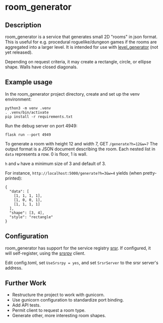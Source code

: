 # room_generator
## Description
room_generator is a service that generates small 2D "rooms" in json format.
This is useful for e.g. procedural roguelike/dungeon games if the rooms are aggregated into a larger level.
It is intended for use with [level_generator](https://github.com/ifIMust/level_generator) (not yet released).

Depending on request criteria, it may create a rectangle, circle, or ellipse shape.
Walls have closed diagonals.

## Example usage
In the room_generator project directory, create and set up the venv environment:
```
python3 -m venv .venv
. .venv/bin/activate
pip install -r requirements.txt
```

Run the debug server on port 4949:
```
flask run --port 4949
```

To generate a room with height 12 and width 7, GET `/generate?h=12&w=7`
The output format is a JSON document describing the room. Each nested list in `data` represents a row.
0 is floor, 1 is wall.

`h` and `w` have a minimum size of 3 and default of 3.

For instance, `http://localhost:5000/generate?h=3&w=4` yields (when pretty-printed):
```
{
  "data": [
    [1, 1, 1, 1],
    [1, 0, 0, 1],
    [1, 1, 1, 1]
  ],
  "shape": [3, 4],
  "style": "rectangle"
}
```

## Configuration
room_generator has support for the service registry [srsr](https://github.com/ifIMust/srsr).
If configured, it will self-register, using the [srsrpy](https://github.com/ifIMust/srsrpy) client.

Edit config.toml, set `UseSrsrpy = yes`, and set `SrsrServer` to the srsr server's address.

## Further Work
- Restructure the project to work with gunicorn.
- Use gunicorn configuration to standardize port binding.
- Add API tests.
- Permit client to request a room type.
- Generate other, more interesting room shapes.
